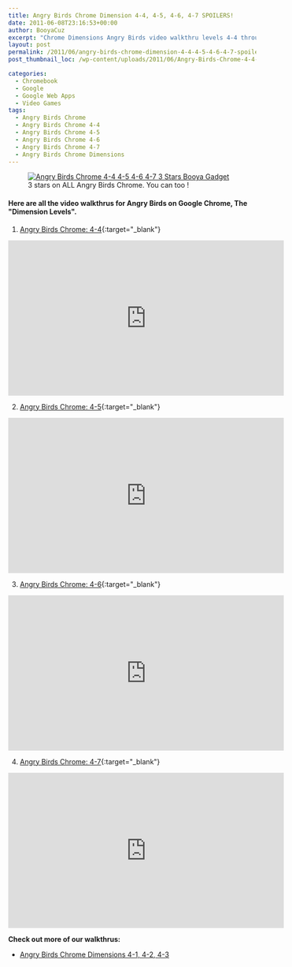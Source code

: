 ```yaml
---
title: Angry Birds Chrome Dimension 4-4, 4-5, 4-6, 4-7 SPOILERS!
date: 2011-06-08T23:16:53+00:00
author: BooyaCuz
excerpt: "Chrome Dimensions Angry Birds video walkthru levels 4-4 through 4-7."
layout: post
permalink: /2011/06/angry-birds-chrome-dimension-4-4-4-5-4-6-4-7-spoilers.html
post_thumbnail_loc: /wp-content/uploads/2011/06/Angry-Birds-Chrome-4-4-4-5-4-6-4-7-3-Stars-Booya-Gadget-thumb.jpg

categories:
  - Chromebook
  - Google
  - Google Web Apps
  - Video Games
tags:
  - Angry Birds Chrome
  - Angry Birds Chrome 4-4
  - Angry Birds Chrome 4-5
  - Angry Birds Chrome 4-6
  - Angry Birds Chrome 4-7
  - Angry Birds Chrome Dimensions
---
```

<figure>
	<a href="{{ site.cdn-url }}/wp-content/uploads/2011/06/Angry-Birds-Chrome-4-4-4-5-4-6-4-7-3-Stars-Booya-Gadget.jpg">
    <img src="{{ site.cdn-url }}/wp-content/uploads/2011/06/Angry-Birds-Chrome-4-4-4-5-4-6-4-7-3-Stars-Booya-Gadget-640.jpg" 
         alt="Angry Birds Chrome 4-4 4-5 4-6 4-7 3 Stars Booya Gadget" title="3 stars on ALL Angry Birds Chrome. You can too !"></a>
	<figcaption>3 stars on ALL Angry Birds Chrome. You can too !</figcaption>
</figure>

#### Here are all the video walkthrus for Angry Birds on Google Chrome, The "Dimension Levels".  
1. [Angry Birds Chrome: 4-4](https://www.youtube.com/watch?v=IKCgmji7N00){:target="_blank"}
<iframe width="560" height="315" src="https://www.youtube.com/embed/IKCgmji7N00" frameborder="0" allowfullscreen></iframe>

2. [Angry Birds Chrome: 4-5](https://www.youtube.com/watch?v=IMl7KC1Ntzo){:target="_blank"}
<iframe width="560" height="315" src="https://www.youtube.com/embed/IMl7KC1Ntzo" frameborder="0" allowfullscreen></iframe>

3. [Angry Birds Chrome: 4-6](https://www.youtube.com/watch?v=vLjAvN7B2is){:target="_blank"}
<iframe width="560" height="315" src="https://www.youtube.com/embed/vLjAvN7B2is" frameborder="0" allowfullscreen></iframe>

4. [Angry Birds Chrome: 4-7](https://www.youtube.com/watch?v=XdhnyGoec50){:target="_blank"}
<iframe width="560" height="315" src="https://www.youtube.com/embed/XdhnyGoec50" frameborder="0" allowfullscreen></iframe>

**Check out more of our walkthrus:**  
* [Angry Birds Chrome Dimensions 4-1, 4-2, 4-3](/2011/05/angry-birds-chrome-dimensions-4-1-4-2-4-3-spoilers.html)